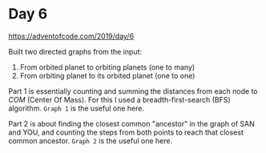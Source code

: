 # Day 6

https://adventofcode.com/2019/day/6

Built two directed graphs from the input:
1. From orbited planet to orbiting planets (one to many)
2. From orbiting planet to its orbited planet (one to one)

Part 1 is essentially counting and summing the distances from each node to _COM_ (Center Of Mass).
For this I used a breadth-first-search (BFS) algorithm. `Graph 1` is the useful one here.

Part 2 is about finding the closest common "ancestor" in the graph of SAN and YOU, and counting
the steps from both points to reach that closest common ancestor. `Graph 2` is the useful one here.
